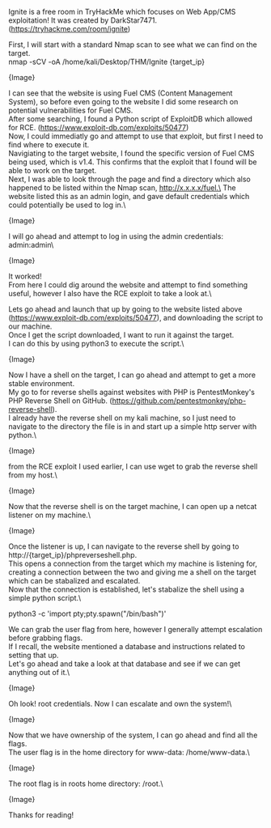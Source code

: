 Ignite is a free room in TryHackMe which focuses on Web App/CMS exploitation! It was created by DarkStar7471. (https://tryhackme.com/room/ignite)

First, I will start with a standard Nmap scan to see what we can find on the target.\
nmap -sCV -oA /home/kali/Desktop/THM/Ignite {target_ip}

{Image}

I can see that the website is using Fuel CMS (Content Management System), so before even going to the website I did some research on potential vulnerabilities for Fuel CMS.\
After some searching, I found a Python script of ExploitDB which allowed for RCE. (https://www.exploit-db.com/exploits/50477)\
Now, I could immediatly go and attempt to use that exploit, but first I need to find where to execute it.\
Navigiating to the target website, I found the specific version of Fuel CMS being used, which is v1.4. This confirms that the exploit that I found will be able to work on the target.\
Next, I was able to look through the page and find a directory which also happened to be listed within the Nmap scan, http://x.x.x.x/fuel.\
The website listed this as an admin login, and gave default credentials which could potentially be used to log in.\

{Image}

I will go ahead and attempt to log in using the admin credentials: admin:admin\

{Image}

It worked!\
From here I could dig around the website and attempt to find something useful, however I also have the RCE exploit to take a look at.\

Lets go ahead and launch that up by going to the website listed above (https://www.exploit-db.com/exploits/50477), and downloading the script to our machine.\
Once I get the script downloaded, I want to run it against the target.\
I can do this by using python3 to execute the script.\

{Image}

Now I have a shell on the target, I can go ahead and attempt to get a more stable environment.\
My go to for reverse shells against websites with PHP is PentestMonkey's PHP Reverse Shell on GitHub. (https://github.com/pentestmonkey/php-reverse-shell).\
I already have the reverse shell on my kali machine, so I just need to navigate to the directory the file is in and start up a simple http server with python.\

{Image}

from the RCE exploit I used earlier, I can use wget to grab the reverse shell from my host.\

{Image}

Now that the reverse shell is on the target machine, I can open up a netcat listener on my machine.\

{Image}

Once the listener is up, I can navigate to the reverse shell by going to http://{target_ip}/phpreverseshell.php.\
This opens a connection from the target which my machine is listening for, creating a connection between the two and giving me a shell on the target which can be stabalized and escalated.\
Now that the connection is established, let's stabalize the shell using a simple python script.\

python3 -c 'import pty;pty.spawn("/bin/bash")'

We can grab the user flag from here, however I generally attempt escalation before grabbing flags.\
If I recall, the website mentioned a database and instructions related to setting that up.\
Let's go ahead and take a look at that database and see if we can get anything out of it.\

{Image}

Oh look! root credentials. Now I can escalate and own the system!\

{Image}

Now that we have ownership of the system, I can go ahead and find all the flags.\
The user flag is in the home directory for www-data: /home/www-data.\

{Image}

The root flag is in roots home directory: /root.\

{Image}

Thanks for reading!
